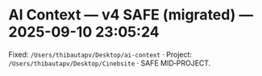 # AI Context — v4 SAFE (migrated) — 2025-09-10 23:05:24
Fixed: `/Users/thibautapv/Desktop/ai-context` · Project: `/Users/thibautapv/Desktop/Cinebsite` · SAFE MID‑PROJECT.
